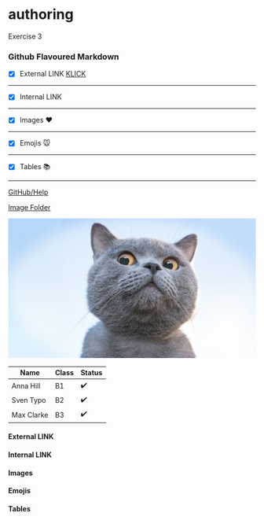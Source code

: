 # authoring
Exercise 3

### Github Flavoured Markdown

- [x] External LINK [KLICK](#external-link)
--- 

- [x] Internal LINK 
---

- [x] Images :heart: 
---

- [x] Emojis :mouse:
---

- [x] Tables :books: 
---


[GitHub/Help](https://help.github.com/en) 

[Image Folder](https://github.com/Sara-Bexx/authoring/tree/master/Images)

![Image](https://github.com/Sara-Bexx/authoring/blob/master/Images/maxresdefault.jpg)


Name | Class | Status
---------|----------|---------
Anna Hill | B1 | :heavy_check_mark: 
Sven Typo| B2 | :heavy_check_mark:
Max Clarke| B3 | :heavy_check_mark:


#### External LINK 
#### Internal LINK 
#### Images
#### Emojis
#### Tables






